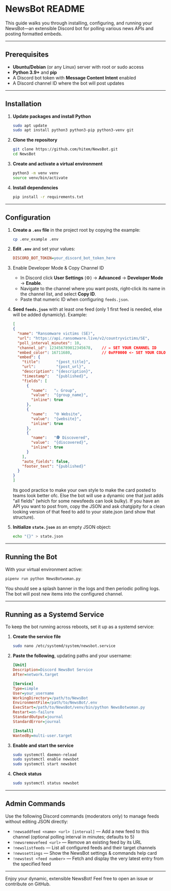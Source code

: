 # NewsBot README

This guide walks you through installing, configuring, and running your NewsBot—an extensible Discord bot for polling various news APIs and posting formatted embeds.

---

## Prerequisites

- **Ubuntu/Debian** (or any Linux) server with root or sudo access  
- **Python 3.9+** and **pip**  
- A Discord bot token with **Message Content Intent** enabled  
- A Discord channel ID where the bot will post updates  

---

## Installation

1. **Update packages and install Python**

   ```bash
   sudo apt update
   sudo apt install python3 python3-pip python3-venv git
   ```

2. **Clone the repository**

   ```bash
   git clone https://github.com/hitem/NewsBot.git
   cd NewsBot
   ```

3. **Create and activate a virtual environment**

   ```bash
   python3 -m venv venv
   source venv/bin/activate
   ```

4. **Install dependencies**
   ```bash
   pip install -r requirements.txt
   ```

---

## Configuration

1. **Create a `.env` file** in the project root by copying the example:

   ```bash
   cp .env_example .env
   ```

2. **Edit `.env`** and set your values:

   ```ini
   DISCORD_BOT_TOKEN=your_discord_bot_token_here
   ```

3. Enable Developer Mode & Copy Channel ID

   - In Discord click **User Settings** (⚙️) → **Advanced** → **Developer Mode** → **Enable**.  
   - Navigate to the channel where you want posts, right‑click its name in the channel list, and select **Copy ID**.  
   - Paste that numeric ID when configuring `feeds.json`.

4. **Seed `feeds.json`** with at least one feed (only 1 first feed is needed, else will be added dynamicly). Example:

   ```json
   [
   {
     "name": "Ransomware victims (SE)",
     "url": "https://api.ransomware.live/v2/countryvictims/SE",
     "poll_interval_minutes": 10,
     "channel_id": 123456789012345678,    // ← SET YOUR CHANNEL ID
     "embed_color": 16711680,             // 0xFF0000 <- SET YOUR COLOR
     "embed": {
       "title":       "{post_title}",
       "url":         "{post_url}",
       "description": "{description}",
       "timestamp":   "{published}",
       "fields": [
         {
           "name":   "⚔️ Group",
           "value":  "{group_name}",
           "inline": true
         },
         {
           "name":   "🌐 Website",
           "value":  "{website}",
           "inline": true
         },
         {
           "name":   "🕵️ Discovered",
           "value":  "{discovered}",
           "inline": true
         }
       ],
       "auto_fields": false,
       "footer_text": "{published}"
     }
   }
   ]

   ```
   Its good practice to make your own style to make the card posted to teams look better ofc. Else the bot will use a dynamic one that just adds "all fields" (which for some newsfeeds can look bulky).
   If you have an API you want to post from, copy the JSON and ask chatgipity for a clean looking version of that feed to add to your state.json (and show that structure).

5. **Initialize `state.json`** as an empty JSON object:

   ```bash
   echo "{}" > state.json
   ```

---

## Running the Bot

With your virtual environment active:

```bash
pipenv run python NewsBotwoman.py
```

You should see a splash banner in the logs and then periodic polling logs. The bot will post new items into the configured channel.

---

## Running as a Systemd Service

To keep the bot running across reboots, set it up as a systemd service:

1. **Create the service file**

   ```bash
   sudo nano /etc/systemd/system/newsbot.service
   ```

2. **Paste the following**, updating paths and your username:

   ```ini
   [Unit]
   Description=Discord NewsBot Service
   After=network.target

   [Service]
   Type=simple
   User=your_username
   WorkingDirectory=/path/to/NewsBot
   EnvironmentFile=/path/to/NewsBot/.env
   ExecStart=/path/to/NewsBot/venv/bin/python NewsBotwoman.py
   Restart=on-failure
   StandardOutput=journal
   StandardError=journal

   [Install]
   WantedBy=multi-user.target
   ```

3. **Enable and start the service**

   ```bash
   sudo systemctl daemon-reload
   sudo systemctl enable newsbot
   sudo systemctl start newsbot
   ```

4. **Check status**

   ```bash
   sudo systemctl status newsbot
   ```

---

## Admin Commands

Use the following Discord commands (moderators only) to manage feeds without editing JSON directly:

- `!newsaddfeed <name> <url> [interval]` — Add a new feed to this channel (optional polling interval in minutes; defaults to 5)  
- `!newsremovefeed <url>`               — Remove an existing feed by its URL  
- `!newslistfeeds`                      — List all configured feeds and their target channels  
- `!newssettings`                       — Show the NewsBot settings & commands help card  
- `!newstest <feed number>`             — Fetch and display the very latest entry from the specified feed  

---

Enjoy your dynamic, extensible NewsBot! Feel free to open an issue or contribute on GitHub.
